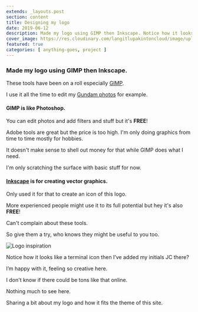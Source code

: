 ```yaml
---
extends: _layouts.post
section: content
title: Designing my logo
date: 2019-06-12
description: Made my logo using GIMP then Inkscape. Notice how it looks like a terminal icon then I’ve added my initials JC there?
cover_image: https://res.cloudinary.com/langitlupakintoncloud/image/upload/w_800/hugo/jcos.io/logo512x512_ghwawd.png
featured: true
categories: [ anything-goes, project ]
---
```


### Made my logo using GIMP then Inkscape.

These tools have been on a roll especially [GIMP](https://www.gimp.org/).

I use it all the time to edit my [Gundam photos](/posts/categories/gunpla/) for example.

#### GIMP is like Photoshop.

You can edit photos and add filters and stuff but it's **FREE**!

Adobe tools are great but the price is too high. I'm only doing graphics from time to time mostly for hobbies.

It doesn't make sense to shell out money for that while GIMP does what I need.

I'm only scratching the surface with basic stuff for now.

#### [Inkscape](https://inkscape.org/) is for creating vector graphics.

Only used it for that to create an icon of this logo.

More experienced people might use it to its full potential but hey it's also **FREE**!

Can't complain about these tools.

So give them a try, who knows they might be useful to you too.

![Logo inspiration](https://res.cloudinary.com/langitlupakintoncloud/image/upload/w_800/hugo/jcos.io/logo_inspiration_xfeokd.png)

Notice how it looks like a terminal icon then I’ve added my initials JC there?

I’m happy with it, feeling so creative here.

I don't know if there could be tons like that online.

Nothing much to see here.

Sharing a bit about my logo and how it fits the theme of this site.